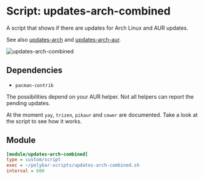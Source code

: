 # Script: updates-arch-combined

A script that shows if there are updates for Arch Linux and AUR updates.

See also [updates-arch](../updates-arch) and [updates-arch-aur](../updates-arch-aur).

![updates-arch-combined](screenshots/1.png)


## Dependencies

* `pacman-contrib`

The possibilities depend on your AUR helper. Not all helpers can report the pending updates.

At the moment `yay`, `trizen`, `pikaur` and `cower` are documented. Take a look at the script to see how it works.


## Module

```ini
[module/updates-arch-combined]
type = custom/script
exec = ~/polybar-scripts/updates-arch-combined.sh
interval = 600
```
